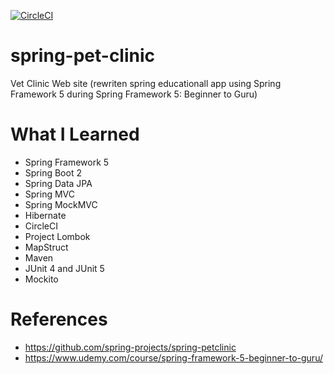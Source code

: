 [![CircleCI](https://circleci.com/gh/MrDenisL/spring-pet-clinic.svg?style=svg)](https://circleci.com/gh/MrDenisL/spring-pet-clinic)
# spring-pet-clinic
Vet Clinic Web site (rewriten spring educationall app using Spring Framework 5 during Spring Framework 5: Beginner to Guru)
# What I Learned 
* Spring Framework 5
* Spring Boot 2
* Spring Data JPA
* Spring MVC
* Spring MockMVC
* Hibernate
* CircleCI
* Project Lombok
* MapStruct
* Maven
* JUnit 4 and JUnit 5
* Mockito
# References
* https://github.com/spring-projects/spring-petclinic
* https://www.udemy.com/course/spring-framework-5-beginner-to-guru/
